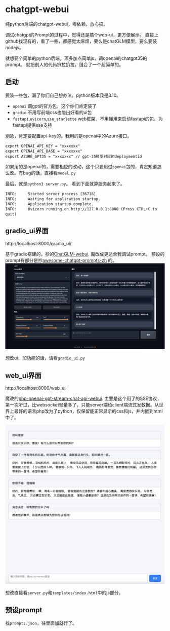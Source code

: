 # chatgpt-webui

纯python后端的chatgpt-webui，零依赖，放心搞。


调试chatgpt的Prompt的过程中，觉得还是搞个web-ui，更方便展示。
直接上github找现有的，看了一些，都感觉太麻烦，要么是chatGLM模型，要么要装nodejs。


就想要个简单的python后端，顶多加点简单js，调openai的chatgpt35的prompt。 就把别人的代码扒拉扒拉，缝合了一个超简单的。


## 启动
要装一些包，漏了你们自己想办法。python版本我是3.10。
* `openai` 调gpt的官方包，这个你们肯定装了
* `gradio` 不用写前端css也能出好看的ui包
* `fastapi`,`uvicorn`,`sse_starlette` web框架、不用懂用来启动fastapi的包、为fastapi提供sse支持

别急，肯定要配置api-key的。我用的是openai中的Azure接口。
```shell
export OPENAI_API_KEY = "xxxxxxx"
export OPENAI_API_BASE = "xxxxxxx"
export AZURE_GPT35 = "xxxxxxx" // gpt-35模型对应的deploymentid
```
如果用的是openai的，需要相应的改动，这个只要用过`openai`包的，肯定知道怎么改。有bug的话，直接看`model.py`

最后，就是`python3 server.py`。
看到下面就算服务起来了。
```shell
INFO:     Started server process [36718]
INFO:     Waiting for application startup.
INFO:     Application startup complete.
INFO:     Uvicorn running on http://127.0.0.1:8000 (Press CTRL+C to quit)
```


## gradio_ui界面
http://localhost:8000/gradio_ui/

基于gradio搭建的，抄的[ChatGLM-webui](https://github.com/Akegarasu/ChatGLM-webui). 魔改成更适合我调试prompt。
预设的prompt有部分是抄[awesome-chatgpt-prompts-zh](https://github.com/PlexPt/awesome-chatgpt-prompts-zh/blob/main/prompts-zh.json) 的。
![](./doc/gradio_ui.png)

想改ui，加功能的话，请看`gradio_ui.py`

## web_ui界面
http://localhost:8000/web_ui

魔改的[php-openai-gpt-stream-chat-api-webui](https://github.com/qiayue/php-openai-gpt-stream-chat-api-webui). 
主要是这个用了的SSE协议，第一次听过，比websocket轻量多了，只能server端给client端流式发数据。从世界上最好的语言php改为了python，仅保留能正常显示的css和js，并内嵌到html中了。

![](./doc/web_ui.png)

想改直接看`server.py`和`templates/index.html`中的js部分。

## 预设prompt
找`prompts.json`，往里面加就行了。




